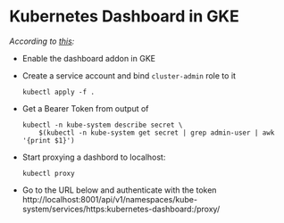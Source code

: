 # Kubernetes Dashboard in GKE

_According to [this](https://github.com/kubernetes/dashboard/blob/master/docs/user/access-control/creating-sample-user.md):_

  - Enable the dashboard addon in GKE
  - Create a service account and bind `cluster-admin` role to it

        kubectl apply -f .

  - Get a Bearer Token from output of

        kubectl -n kube-system describe secret \
            $(kubectl -n kube-system get secret | grep admin-user | awk '{print $1}')

  - Start proxying a dashbord to localhost:

        kubectl proxy

  - Go to the URL below and authenticate with the token
    http://localhost:8001/api/v1/namespaces/kube-system/services/https:kubernetes-dashboard:/proxy/
